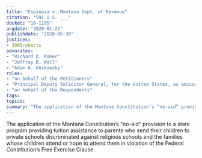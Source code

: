 ```yaml
---
title: "Espinoza v. Montana Dept. of Revenue"
citation: "591 U.S. ___"
docket: "18-1195"
argdate: "2020-01-22"
publishdate: "2020-06-30"
justices:
- 2005roberts
advocates:
- "Richard D. Komer"
- "Jeffrey B. Wall"
- "Adam G. Unikowsky"
roles:
- "on behalf of the Petitioners"
- "Principal Deputy Solicitor General, for the United States, as amicus curiae, supporting the Petitioners"
- "on behalf of the Respondents"
tags:
topics:
summary: "The application of the Montana Constitution’s “no-aid” provision to a state program providing tuition assistance to parents who send their children to private schools discriminated against religious schools and the families whose children attend or hope to attend them in violation of the Federal Constitution’s Free Exercise Clause."
---
```

The application of the Montana Constitution’s “no-aid” provision to a state program providing tuition assistance to parents who send their children to private schools discriminated against religious schools and the families whose children attend or hope to attend them in violation of the Federal Constitution’s Free Exercise Clause.